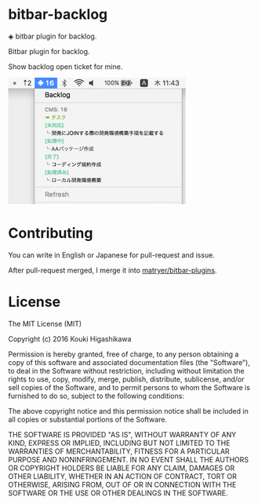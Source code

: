 # bitbar-backlog

◈ bitbar plugin for backlog.

Bitbar plugin for backlog.

Show backlog open ticket for mine.

![preview](https://raw.githubusercontent.com/hikouki/bitbar-backlog/master/preview.png)

# Contributing

You can write in English or Japanese for pull-request and issue.

After pull-request merged, I merge it into [matryer/bitbar-plugins](https://github.com/matryer/bitbar-plugins).

# License

The MIT License (MIT)

Copyright (c) 2016 Kouki Higashikawa

Permission is hereby granted, free of charge, to any person obtaining a copy
of this software and associated documentation files (the "Software"), to deal
in the Software without restriction, including without limitation the rights
to use, copy, modify, merge, publish, distribute, sublicense, and/or sell
copies of the Software, and to permit persons to whom the Software is
furnished to do so, subject to the following conditions:

The above copyright notice and this permission notice shall be included in all
copies or substantial portions of the Software.

THE SOFTWARE IS PROVIDED "AS IS", WITHOUT WARRANTY OF ANY KIND, EXPRESS OR
IMPLIED, INCLUDING BUT NOT LIMITED TO THE WARRANTIES OF MERCHANTABILITY,
FITNESS FOR A PARTICULAR PURPOSE AND NONINFRINGEMENT. IN NO EVENT SHALL THE
AUTHORS OR COPYRIGHT HOLDERS BE LIABLE FOR ANY CLAIM, DAMAGES OR OTHER
LIABILITY, WHETHER IN AN ACTION OF CONTRACT, TORT OR OTHERWISE, ARISING FROM,
OUT OF OR IN CONNECTION WITH THE SOFTWARE OR THE USE OR OTHER DEALINGS IN THE
SOFTWARE.
